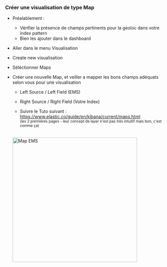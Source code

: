### Créer une visualisation de type Map

- Préalablement : 
    - Vérifier la présence de champs pertinents pour la geoloc dans votre index pattern 
    - Bien les ajouter dans le dashboard

- Aller dans le menu Visualisation

- Create new visualisation

- Séléctionner Maps

- Créer une nouvelle Map, et veiller a mapper les bons champs adéquats selon vous pour une visualisation
  - Left Source / Left Field    (EMS)
  - Right Source / Right Field  (Votre Index)
  
  - Suivre le Tuto suivant :  https://www.elastic.co/guide/en/kibana/current/maps.html<br>
    <sub>(les 2 premières pages - leur concept de layer n'est pas très intuitif mais bon, c'est comme ça)</sub>
  <br><br>
  <img width="400" alt="Map EMS" src="https://user-images.githubusercontent.com/28993140/80424978-120cbd80-88e3-11ea-853c-442299e29f3b.png">
